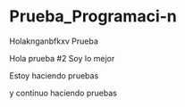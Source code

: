 # Prueba_Programaci-n



Holaknganbfkxv
Prueba


Hola prueba #2
Soy lo mejor

Estoy haciendo pruebas

y continuo haciendo pruebas
